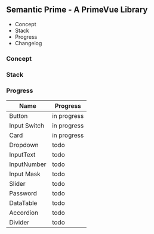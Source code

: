 Semantic Prime - A PrimeVue Library
---

- Concept
- Stack
- Progress
- Changelog

### Concept

### Stack

### Progress

| Name         | Progress    |
|--------------|-------------|
| Button       | in progress |
| Input Switch | in progress |
| Card         | in progress |
| Dropdown     | todo        |
| InputText    | todo        |
| InputNumber  | todo        |
| Input Mask   | todo        |
| Slider       | todo        |
| Password     | todo        |
| DataTable    | todo        |
| Accordion    | todo        |
| Divider      | todo        |